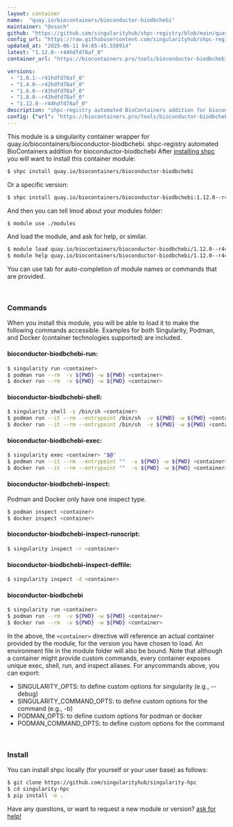 ```yaml
---
layout: container
name:  "quay.io/biocontainers/bioconductor-biodbchebi"
maintainer: "@vsoch"
github: "https://github.com/singularityhub/shpc-registry/blob/main/quay.io/biocontainers/bioconductor-biodbchebi/container.yaml"
config_url: "https://raw.githubusercontent.com/singularityhub/shpc-registry/main/quay.io/biocontainers/bioconductor-biodbchebi/container.yaml"
updated_at: "2025-06-11 04:05:45.558914"
latest: "1.12.0--r44hdfd78af_0"
container_url: "https://biocontainers.pro/tools/bioconductor-biodbchebi"

versions:
 - "1.0.1--r41hdfd78af_0"
 - "1.4.0--r42hdfd78af_0"
 - "1.6.0--r43hdfd78af_0"
 - "1.8.0--r43hdfd78af_0"
 - "1.12.0--r44hdfd78af_0"
description: "shpc-registry automated BioContainers addition for bioconductor-biodbchebi"
config: {"url": "https://biocontainers.pro/tools/bioconductor-biodbchebi", "maintainer": "@vsoch", "description": "shpc-registry automated BioContainers addition for bioconductor-biodbchebi", "latest": {"1.12.0--r44hdfd78af_0": "sha256:d527dbdaaa475dc19b01ec1d3a9d9e7d6e5df97291874e2f55cbf80b65ac074e"}, "tags": {"1.0.1--r41hdfd78af_0": "sha256:c4e03aa65059f1eadafbe06ad51884b80fc1a7997c45d4f5f5abf1269bca7004", "1.4.0--r42hdfd78af_0": "sha256:5f6b1d4dfa21f85258e350f92563f9e2233c5d66ff293f9f4e9bc8da190108ab", "1.6.0--r43hdfd78af_0": "sha256:9861abbad028fe5d2e5087ded917611d9f316a5140d0b73d424fc3049d4c911a", "1.8.0--r43hdfd78af_0": "sha256:a14559bd10cce9218e294ae9b91eeae82d5b5e8992823e28427aa3686f2d790b", "1.12.0--r44hdfd78af_0": "sha256:d527dbdaaa475dc19b01ec1d3a9d9e7d6e5df97291874e2f55cbf80b65ac074e"}, "docker": "quay.io/biocontainers/bioconductor-biodbchebi"}
---
```


This module is a singularity container wrapper for quay.io/biocontainers/bioconductor-biodbchebi.
shpc-registry automated BioContainers addition for bioconductor-biodbchebi
After [installing shpc](#install) you will want to install this container module:


```bash
$ shpc install quay.io/biocontainers/bioconductor-biodbchebi
```

Or a specific version:

```bash
$ shpc install quay.io/biocontainers/bioconductor-biodbchebi:1.12.0--r44hdfd78af_0
```

And then you can tell lmod about your modules folder:

```bash
$ module use ./modules
```

And load the module, and ask for help, or similar.

```bash
$ module load quay.io/biocontainers/bioconductor-biodbchebi/1.12.0--r44hdfd78af_0
$ module help quay.io/biocontainers/bioconductor-biodbchebi/1.12.0--r44hdfd78af_0
```

You can use tab for auto-completion of module names or commands that are provided.

<br>

### Commands

When you install this module, you will be able to load it to make the following commands accessible.
Examples for both Singularity, Podman, and Docker (container technologies supported) are included.

#### bioconductor-biodbchebi-run:

```bash
$ singularity run <container>
$ podman run --rm  -v ${PWD} -w ${PWD} <container>
$ docker run --rm  -v ${PWD} -w ${PWD} <container>
```

#### bioconductor-biodbchebi-shell:

```bash
$ singularity shell -s /bin/sh <container>
$ podman run --it --rm --entrypoint /bin/sh  -v ${PWD} -w ${PWD} <container>
$ docker run --it --rm --entrypoint /bin/sh  -v ${PWD} -w ${PWD} <container>
```

#### bioconductor-biodbchebi-exec:

```bash
$ singularity exec <container> "$@"
$ podman run --it --rm --entrypoint ""  -v ${PWD} -w ${PWD} <container> "$@"
$ docker run --it --rm --entrypoint ""  -v ${PWD} -w ${PWD} <container> "$@"
```

#### bioconductor-biodbchebi-inspect:

Podman and Docker only have one inspect type.

```bash
$ podman inspect <container>
$ docker inspect <container>
```

#### bioconductor-biodbchebi-inspect-runscript:

```bash
$ singularity inspect -r <container>
```

#### bioconductor-biodbchebi-inspect-deffile:

```bash
$ singularity inspect -d <container>
```



#### bioconductor-biodbchebi

```bash
$ singularity run <container>
$ podman run --rm  -v ${PWD} -w ${PWD} <container>
$ docker run --rm  -v ${PWD} -w ${PWD} <container>
```


In the above, the `<container>` directive will reference an actual container provided
by the module, for the version you have chosen to load. An environment file in the
module folder will also be bound. Note that although a container
might provide custom commands, every container exposes unique exec, shell, run, and
inspect aliases. For anycommands above, you can export:

 - SINGULARITY_OPTS: to define custom options for singularity (e.g., --debug)
 - SINGULARITY_COMMAND_OPTS: to define custom options for the command (e.g., -b)
 - PODMAN_OPTS: to define custom options for podman or docker
 - PODMAN_COMMAND_OPTS: to define custom options for the command

<br>

### Install

You can install shpc locally (for yourself or your user base) as follows:

```bash
$ git clone https://github.com/singularityhub/singularity-hpc
$ cd singularity-hpc
$ pip install -e .
```

Have any questions, or want to request a new module or version? [ask for help!](https://github.com/singularityhub/singularity-hpc/issues)